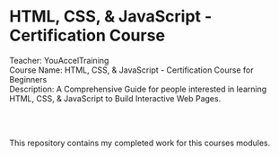 # HTML, CSS, & JavaScript - Certification Course

Teacher: YouAccelTraining <br>
Course Name: HTML, CSS, & JavaScript - Certification Course for Beginners <br>
Description: A Comprehensive Guide for people interested in learning HTML, CSS, & JavaScript to Build Interactive Web Pages.

<br>
<br>

This repository contains my completed work for this courses modules.
